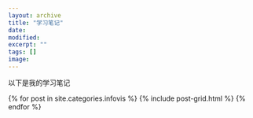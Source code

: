 ```yaml
---
layout: archive
title: "学习笔记"
date: 
modified:
excerpt: ""
tags: []
image: 
---
```


以下是我的学习笔记

<div class="tiles">
{% for post in site.categories.infovis %}
  {% include post-grid.html %}
{% endfor %}
</div><!-- /.tiles 把所有categories 有 infovis 的列出来-->
